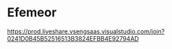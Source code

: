 # Efemeor

https://prod.liveshare.vsengsaas.visualstudio.com/join?0241D0B45B52516513B3824EFBB4E92794AD
